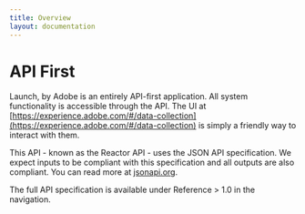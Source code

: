 ```yaml
---
title: Overview
layout: documentation
---
```


# API First

Launch, by Adobe is an entirely API-first application.  All system functionality is accessible through the API.  The UI at [https://experience.adobe.com/#/data-collection](https://experience.adobe.com/#/data-collection) is simply a friendly way to interact with them.

This API - known as the Reactor API - uses the JSON API specification.  We expect inputs to be compliant with this specification and all outputs are also compliant.  You can read more at [jsonapi.org](http://jsonapi.org/).

The full API specification is available under Reference > 1.0 in the navigation.
